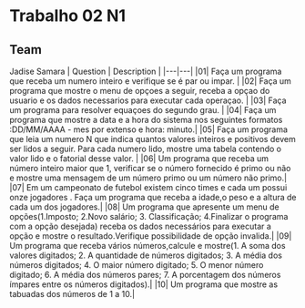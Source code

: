 # Trabalho 02 N1
## Team
Jadise
Samara
| Question | Description |
|---|---|
|01| Faça um programa que receba um numero inteiro e verifique se é par ou impar. |
|02| Faça um programa que mostre o menu de opçoes a seguir, receba a opçao do usuario e os dados necessarios para executar cada operaçao. | 
|03| Faça um programa para resolver equaçoes do segundo grau. |
|04| Faça um programa que mostre a data e a hora do sistema nos seguintes formatos :DD/MM/AAAA - mes por extenso e hora: minuto.|
|05| Faça um programa que leia um numero N que indica quantos valores inteiros e positivos devem ser lidos a seguir. Para cada numero lido, mostre uma tabela contendo o valor lido e o fatorial desse valor. |
|06| Um programa que receba um número inteiro maior que 1, verificar se o número fornecido é primo ou não e mostre uma mensagem de um número primo ou um número não primo.|
|07| Em um campeonato de futebol existem cinco times e cada um possui onze jogadores . Faça um programa que receba a idade,o peso e a altura de cada um dos jogadores.|
|08| Um programa que apresente um menu de opções(1.Imposto; 2.Novo salário; 3. Classificação; 4.Finalizar o programa com a opção desejada) receba os dados necessários para executar a opção e mostre o resultado.Verifique possibilidade de opção invalida.|
|09| Um programa que receba vários números,calcule e mostre(1. A soma dos valores digitados; 2. A quantidade de números digitados; 3. A média dos números digitados; 4. O maior número digitado; 5. O menor número digitado; 6. A média dos números pares; 7. A porcentagem dos números ímpares entre os números digitados).|
|10| Um programa que mostre as tabuadas dos números de 1 a 10.|

